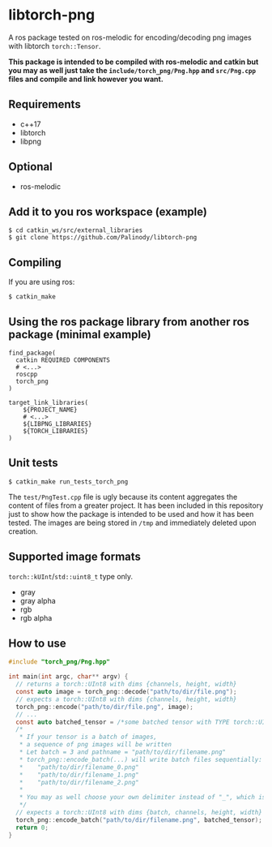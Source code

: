 # libtorch-png

A ros package tested on ros-melodic for encoding/decoding png images with libtorch `torch::Tensor`.

**This package is intended to be compiled with ros-melodic and catkin but you may as well just take the `include/torch_png/Png.hpp` and `src/Png.cpp` files and compile and link however you want.**

## Requirements

- c++17
- libtorch
- libpng

## Optional

- ros-melodic

## Add it to you ros workspace (example)

```ssh
$ cd catkin_ws/src/external_libraries
$ git clone https://github.com/Palinody/libtorch-png
```

## Compiling

If you are using ros:
```ssh
$ catkin_make
```

## Using the ros package library from another ros package (minimal example)

```ssh
find_package(
  catkin REQUIRED COMPONENTS
  # <...>
  roscpp
  torch_png
)

target_link_libraries(
    ${PROJECT_NAME} 
    # <...>
    ${LIBPNG_LIBRARIES}
    ${TORCH_LIBRARIES}
)
```

## Unit tests

```ssh
$ catkin_make run_tests_torch_png
```

The `test/PngTest.cpp` file is ugly because its content aggregates the content of files from a greater project. It has been included in this repository just to show how the package is intended to be used and how it has been tested. The images are being stored in `/tmp` and immediately deleted upon creation.

## Supported image formats
`torch::kUInt`/`std::uint8_t` type only.
- gray
- gray alpha
- rgb
- rgb alpha

## How to use

```c
#include "torch_png/Png.hpp"

int main(int argc, char** argv) {
  // returns a torch::UInt8 with dims {channels, height, width}
  const auto image = torch_png::decode("path/to/dir/file.png");
  // expects a torch::UInt8 with dims {channels, height, width}
  torch_png::encode("path/to/dir/file.png", image);
  // ...
  const auto batched_tensor = /*some batched tensor with TYPE torch::UInt8 and DIMS {batch, channels, height, width}*/
  /*
   * If your tensor is a batch of images, 
   * a sequence of png images will be written
   * Let batch = 3 and pathname = "path/to/dir/filename.png"
   * torch_png::encode_batch(...) will write batch files sequentially:
   *    "path/to/dir/filename_0.png"
   *    "path/to/dir/filename_1.png"
   *    "path/to/dir/filename_2.png"
   *
   * You may as well choose your own delimiter instead of "_", which is the default one.
   */
  // expects a torch::UInt8 with dims {batch, channels, height, width}
  torch_png::encode_batch("path/to/dir/filename.png", batched_tensor);
  return 0;
}
```